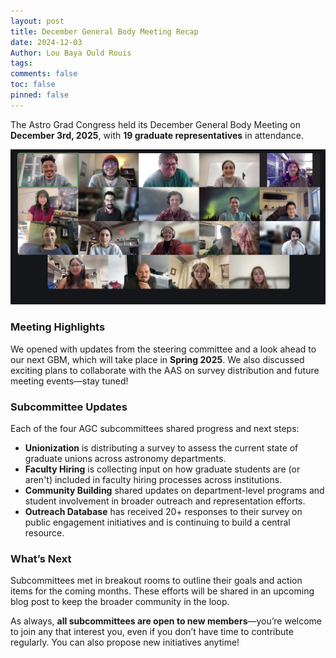 ```yaml
---
layout: post
title: December General Body Meeting Recap
date: 2024-12-03
Author: Lou Baya Ould Rouis
tags: 
comments: false
toc: false
pinned: false 
---
```


The Astro Grad Congress held its December General Body Meeting on **December 3rd, 2025**, with **19 graduate representatives** in attendance.

![Screenshot of the December GBM Meeting](../images/gbm-ims/dec-gbm-im.png)

### Meeting Highlights

We opened with updates from the steering committee and a look ahead to our next GBM, which will take place in **Spring 2025**. We also discussed exciting plans to collaborate with the AAS on survey distribution and future meeting events—stay tuned!

### Subcommittee Updates

Each of the four AGC subcommittees shared progress and next steps:

- **Unionization** is distributing a survey to assess the current state of graduate unions across astronomy departments.
- **Faculty Hiring** is collecting input on how graduate students are (or aren't) included in faculty hiring processes across institutions.
- **Community Building** shared updates on department-level programs and student involvement in broader outreach and representation efforts.
- **Outreach Database** has received 20+ responses to their survey on public engagement initiatives and is continuing to build a central resource.

### What’s Next

Subcommittees met in breakout rooms to outline their goals and action items for the coming months. These efforts will be shared in an upcoming blog post to keep the broader community in the loop.

As always, **all subcommittees are open to new members**—you’re welcome to join any that interest you, even if you don’t have time to contribute regularly. You can also propose new initiatives anytime!


